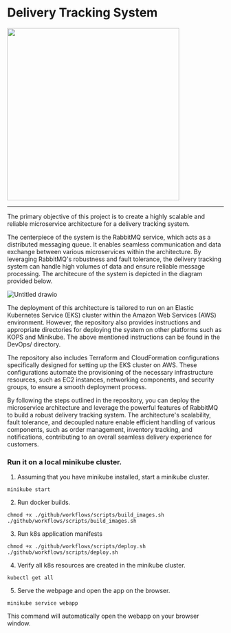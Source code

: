 # Delivery Tracking System

<img src=".github/gif/app.gif?raw=true" width="400px">

---
The primary objective of this project is to create a highly scalable and reliable microservice architecture for a delivery tracking system.

The centerpiece of the system is the RabbitMQ service, which acts as a distributed messaging queue. It enables seamless communication and data exchange between various microservices within the architecture. By leveraging RabbitMQ's robustness and fault tolerance, the delivery tracking system can handle high volumes of data and ensure reliable message processing. The architecure of the system is depicted in the diagram provided below.

![Untitled drawio](https://github.com/vgnshiyer/Delivery-tracking-system/assets/39982819/34dc10c9-aedf-4dc3-83a0-b14900359110)

The deployment of this architecture is tailored to run on an Elastic Kubernetes Service (EKS) cluster within the Amazon Web Services (AWS) environment. However, the repository also provides instructions and appropriate directories for deploying the system on other platforms such as KOPS and Minikube.
The above mentioned instructions can be found in the DevOps/ directory.

The repository also includes Terraform and CloudFormation configurations specifically designed for setting up the EKS cluster on AWS. These configurations automate the provisioning of the necessary infrastructure resources, such as EC2 instances, networking components, and security groups, to ensure a smooth deployment process.

By following the steps outlined in the repository, you can deploy the microservice architecture and leverage the powerful features of RabbitMQ to build a robust delivery tracking system. The architecture's scalability, fault tolerance, and decoupled nature enable efficient handling of various components, such as order management, inventory tracking, and notifications, contributing to an overall seamless delivery experience for customers.

### Run it on a local minikube cluster.

1. Assuming that you have minikube installed, start a minikube cluster.

```
minikube start
```

2. Run docker builds.

```
chmod +x ./github/workflows/scripts/build_images.sh
./github/workflows/scripts/build_images.sh
```

3. Run k8s application manifests

```
chmod +x ./github/workflows/scripts/deploy.sh
./github/workflows/scripts/deploy.sh
```

4. Verify all k8s resources are created in the minikube cluster.

```
kubectl get all
```

5. Serve the webpage and open the app on the browser.

```
minikube service webapp
```
This command will automatically open the webapp on your browser window.
